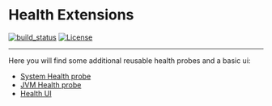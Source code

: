 # Health Extensions

[![build_status](https://travis-ci.com/microprofile-extensions/health-ext.svg?branch=master)](https://travis-ci.com/microprofile-extensions/health-ext)
[![License](https://img.shields.io/badge/license-Apache%202-blue.svg)](https://github.com/microprofile-extensions/health-ext/blob/master/LICENSE)
___________
Here you will find some additional reusable health probes and a basic ui:

* [System Health probe](https://github.com/microprofile-extensions/health-ext/blob/master/healthprobe-system/README.md)
* [JVM Health probe](https://github.com/microprofile-extensions/health-ext/blob/master/healthprobe-jvm/README.md)
* [Health UI](https://github.com/microprofile-extensions/health-ext/blob/master/health-ui/README.md)
